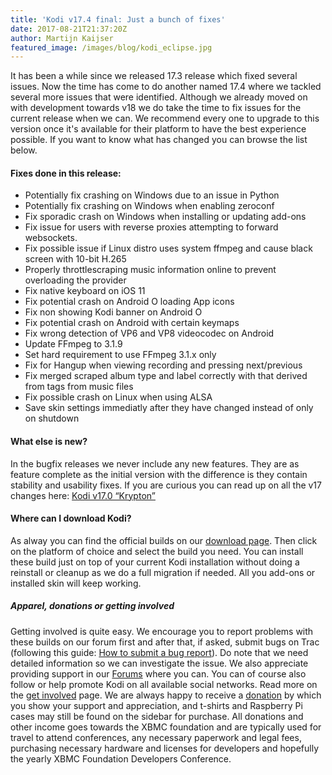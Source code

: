 ```yaml
---
title: 'Kodi v17.4 final: Just a bunch of fixes'
date: 2017-08-21T21:37:20Z
author: Martijn Kaijser
featured_image: /images/blog/kodi_eclipse.jpg
---
```

It has been a while since we released 17.3 release which fixed several issues. Now the time has come to do another named 17.4 where we tackled several more issues that were identified. Although we already moved on with development towards v18 we do take the time to fix issues for the current release when we can. We recommend every one to upgrade to this version once it's available for their platform to have the best experience possible. If you want to know what has changed you can browse the list below.

 #### Fixes done in this release:

 
 * Potentially fix crashing on Windows due to an issue in Python
 * Potentially fix crashing on Windows when enabling zeroconf
 * Fix sporadic crash on Windows when installing or updating add-ons 
 * Fix issue for users with reverse proxies attempting to forward websockets.
 * Fix possible issue if Linux distro uses system ffmpeg and cause black screen with 10-bit H.265
 * Properly throttlescraping music information online to prevent overloading the provider
 * Fix native keyboard on iOS 11
 * Fix potential crash on Android O loading App icons
 * Fix non showing Kodi banner on Android O
 * Fix potential crash on Android with certain keymaps
 * Fix wrong detection of VP6 and VP8 videocodec on Android
 * Update FFmpeg to 3.1.9
 * Set hard requirement to use FFmpeg 3.1.x only
 * Fix for Hangup when viewing recording and pressing next/previous
 * Fix merged scraped album type and label correctly with that derived from tags from music files
 * Fix possible crash on Linux when using ALSA
 * Save skin settings immediatly after they have changed instead of only on shutdown
 
 #### What else is new?

 In the bugfix releases we never include any new features. They are as feature complete as the initial version with the difference is they contain stability and usability fixes. If you are curious you can read up on all the v17 changes here: [Kodi v17.0 “Krypton”](https://kodi.tv/kodi17)

 #### Where can I download Kodi?

 As alway you can find the official builds on our [download page](https://kodi.tv/download). Then click on the platform of choice and select the build you need. You can install these build just on top of your current Kodi installation without doing a reinstall or cleanup as we do a full migration if needed. All you add-ons or installed skin will keep working.

 ##### Apparel, donations or getting involved

 Getting involved is quite easy. We encourage you to report problems with these builds on our forum first and after that, if asked, submit bugs on Trac (following this guide: [How to submit a bug report](https://kodi.wiki/view/HOW-TO:Submit_a_bug_report)). Do note that we need detailed information so we can investigate the issue. We also appreciate providing support in our [Forums](https://forum.kodi.tv/ "Kodi Forums") where you can. You can of course also follow or help promote Kodi on all available social networks. Read more on the [get involved](https://kodi.tv/get-involved) page. We are always happy to receive a [donation](https://kodi.tv/contribute/donate "Donate") by which you show your support and appreciation, and t-shirts and Raspberry Pi cases may still be found on the sidebar for purchase. All donations and other income goes towards the XBMC foundation and are typically used for travel to attend conferences, any necessary paperwork and legal fees, purchasing necessary hardware and licenses for developers and hopefully the yearly XBMC Foundation Developers Conference.

 